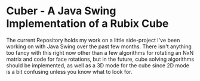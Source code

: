 # Cuber - A Java Swing Implementation of a Rubix Cube

The current Repository holds my work on a little side-project I've been working on with Java Swing over the past few months. There isn't anything too fancy with this right now other than a few algorithms for rotating an NxN matrix and code for face rotations, but in the future, cube solving algorithms should be implemented, as well as a 3D mode for the cube since 2D mode is a bit confusing unless you know what to look for.
